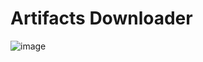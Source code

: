 # Artifacts Downloader

![image](https://user-images.githubusercontent.com/45583155/155649675-06ad8067-9510-4702-8f5e-d47c76eb3556.png)
